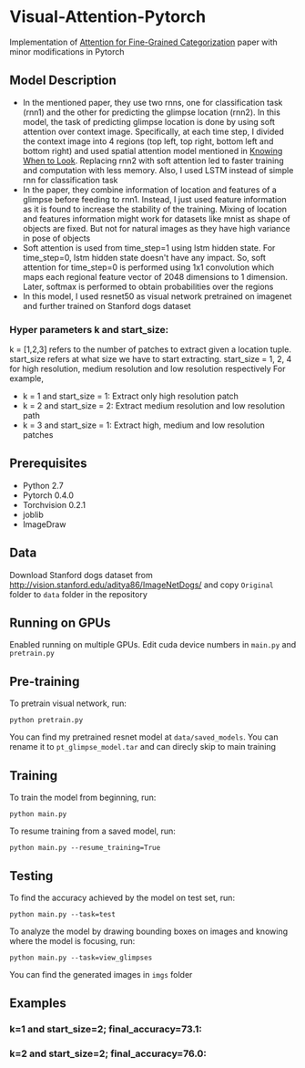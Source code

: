 # Visual-Attention-Pytorch
Implementation of [Attention for Fine-Grained Categorization](https://arxiv.org/abs/1412.7054) paper with minor modifications in Pytorch

## Model Description
* In the mentioned paper, they use two rnns, one for classification task (rnn1) and the other for predicting the glimpse location (rnn2). In this model, the task of predicting glimpse location is done by using soft attention over context image. Specifically, at each time step, I divided the context image into 4 regions (top left, top right, bottom left and bottom right) and used spatial attention model mentioned in [Knowing When to Look](https://arxiv.org/abs/1612.01887). Replacing rnn2 with soft attention led to faster training and computation with less memory. Also, I used LSTM instead of simple rnn for classification task
* In the paper, they combine information of location and features of a glimpse before feeding to rnn1. Instead, I just used feature information as it is found to increase the stability of the training. Mixing of location and features information might work for datasets like mnist as shape of objects are fixed. But not for natural images as they have high variance in pose of objects
* Soft attention is used from time_step=1 using lstm hidden state. For time_step=0, lstm hidden state doesn't have any impact. So, soft attention for time_step=0 is performed using 1x1 convolution which maps each regional feature vector of 2048 dimensions to 1 dimension. Later, softmax is performed to obtain probabilities over the regions
* In this model, I used resnet50 as visual network pretrained on imagenet and further trained on Stanford dogs dataset  

### Hyper parameters k and start_size:
k = [1,2,3] refers to the number of patches to extract given a location tuple. start_size refers at what size we have to start extracting. start_size = 1, 2, 4 for high resolution, medium resolution and low resolution respectively
For example, 
* k = 1 and start_size = 1: Extract only high resolution patch
* k = 2 and start_size = 2: Extract medium resolution and low resolution path
* k = 3 and start_size = 1: Extract high, medium and low resolution patches

## Prerequisites
* Python 2.7
* Pytorch 0.4.0
* Torchvision 0.2.1
* joblib
* ImageDraw

## Data
Download Stanford dogs dataset from http://vision.stanford.edu/aditya86/ImageNetDogs/ and copy ```Original``` folder to ```data``` folder in the repository

## Running on GPUs
Enabled running on multiple GPUs. Edit cuda device numbers in ```main.py``` and ```pretrain.py```

## Pre-training
To pretrain visual network, run:
```
python pretrain.py
```
You can find my pretrained resnet model at ```data/saved_models```. You can rename it to ```pt_glimpse_model.tar``` and can direcly skip to main training

## Training
To train the model from beginning, run:
```
python main.py
```
To resume training from a saved model, run:
```
python main.py --resume_training=True
```
## Testing
To find the accuracy achieved by the model on test set, run:
```
python main.py --task=test
```
To analyze the model by drawing bounding boxes on images and knowing where the model is focusing, run:
```
python main.py --task=view_glimpses
```
You can find the generated images in ```imgs``` folder

## Examples
### k=1 and start_size=2; final_accuracy=73.1:
### k=2 and start_size=2; final_accuracy=76.0:




